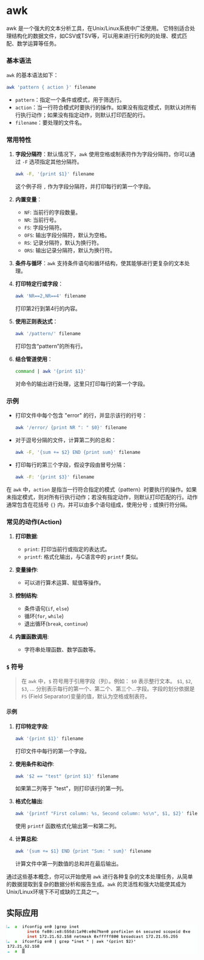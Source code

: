 # awk

awk 是一个强大的文本分析工具，在Unix/Linux系统中广泛使用。
它特别适合处理结构化的数据文件，如CSV或TSV等，可以用来进行行和列的处理、模式匹配、数学运算等任务。


### 基本语法

`awk` 的基本语法如下：

```bash
awk 'pattern { action }' filename
```

- `pattern`：指定一个条件或模式，用于筛选行。
- `action`：当一行符合模式时要执行的操作。如果没有指定模式，则默认对所有行执行动作；如果没有指定动作，则默认打印匹配的行。
- `filename`：要处理的文件名。

### 常用特性

1. **字段分隔符**：默认情况下，`awk` 使用空格或制表符作为字段分隔符。你可以通过 `-F` 选项指定其他分隔符。

   ```bash
   awk -F, '{print $1}' filename
   ```
   这个例子将 `,` 作为字段分隔符，并打印每行的第一个字段。

2. **内置变量**：
    - `NF`: 当前行的字段数量。
    - `NR`: 当前行号。
    - `FS`: 字段分隔符。
    - `OFS`: 输出字段分隔符，默认为空格。
    - `RS`: 记录分隔符，默认为换行符。
    - `ORS`: 输出记录分隔符，默认为换行符。

3. **条件与循环**：`awk` 支持条件语句和循环结构，使其能够进行更复杂的文本处理。

4. **打印特定行或字段**：

   ```bash
   awk 'NR==2,NR==4' filename
   ```
   打印第2行到第4行的内容。

5. **使用正则表达式**：

   ```bash
   awk '/pattern/' filename
   ```
   打印包含“pattern”的所有行。

6. **结合管道使用**：

   ```bash
   command | awk '{print $1}'
   ```
   对命令的输出进行处理，这里只打印每行的第一个字段。

### 示例

- 打印文件中每个包含 "error" 的行，并显示该行的行号：
  ```bash
  awk '/error/ {print NR ": " $0}' filename
  ```

- 对于逗号分隔的文件，计算第二列的总和：
  ```bash
  awk -F, '{sum += $2} END {print sum}' filename
  ```

- 打印每行的第三个字段，假设字段由冒号分隔：
  ```bash
  awk -F: '{print $3}' filename
  ```

在 `awk` 中，`action` 是指当一行符合指定的模式（pattern）时要执行的操作。如果未指定模式，则对所有行执行动作；若没有指定动作，则默认打印匹配的行。动作通常包含在花括号 `{}` 内，并可以由多个语句组成，使用分号 `;` 或换行符分隔。

### 常见的动作(Action)

1. **打印数据**:
    - `print`: 打印当前行或指定的表达式。
    - `printf`: 格式化输出，与C语言中的 `printf` 类似。

2. **变量操作**:
    - 可以进行算术运算、赋值等操作。

3. **控制结构**:
    - 条件语句(`if`, `else`)
    - 循环(`for`, `while`)
    - 退出循环(`break`, `continue`)

4. **内置函数调用**:
    - 字符串处理函数、数学函数等。

### `$` 符号

> 在 `awk` 中，`$` 符号用于引用字段（列）。例如：
> `$0` 表示整行文本。
> `$1`, `$2`, `$3`, ... 分别表示每行的第一个、第二个、第三个...字段。字段的划分依据是 `FS` (Field Separator)变量的值，默认为空格或制表符。

#### 示例

1. **打印特定字段**:
   ```bash
   awk '{print $1}' filename
   ```
   打印文件中每行的第一个字段。

2. **使用条件和动作**:
   ```bash
   awk '$2 == "test" {print $1}' filename
   ```
   如果第二列等于 "test"，则打印该行的第一列。

3. **格式化输出**:
   ```bash
   awk '{printf "First column: %s, Second column: %s\n", $1, $2}' filename
   ```
   使用 `printf` 函数格式化输出第一和第二列。

4. **计算总和**:
   ```bash
   awk '{sum += $1} END {print "Sum: " sum}' filename
   ```
   计算文件中第一列数值的总和并在最后输出。

通过这些基本概念，你可以开始使用 `awk` 进行各种复杂的文本处理任务，从简单的数据提取到复杂的数据分析和报告生成。`awk` 的灵活性和强大功能使其成为Unix/Linux环境下不可或缺的工具之一。

## 实际应用 

![img.png](assets/macIp.png)